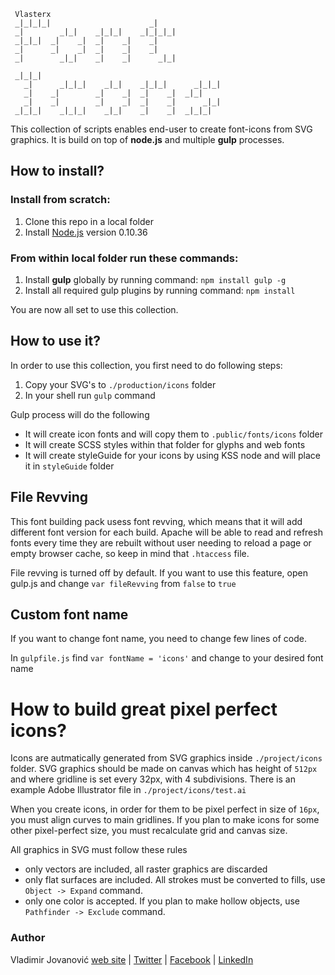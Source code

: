      Vlasterx                                             
     _|_|_|_|                      _|                
     _|        _|_|    _|_|_|    _|_|_|_|            
     _|_|_|  _|    _|  _|    _|    _|                
     _|      _|    _|  _|    _|    _|                
     _|        _|_|    _|    _|      _|_|            

     _|_|_|                                          
       _|      _|_|_|    _|_|    _|_|_|      _|_|_|  
       _|    _|        _|    _|  _|    _|  _|_|      
       _|    _|        _|    _|  _|    _|      _|_|  
     _|_|_|    _|_|_|    _|_|    _|    _|  _|_|_|                                         

This collection of scripts enables end-user to create font-icons from SVG graphics.
It is build on top of **node.js** and multiple **gulp** processes. 

## How to install?

### Install from scratch:
1. Clone this repo in a local folder
2. Install [Node.js](http://nodejs.org/download) version 0.10.36

### From within local folder run these commands:
1. Install **gulp** globally by running command: `npm install gulp -g`
2. Install all required gulp plugins by running command: `npm install`

You are now all set to use this collection.


## How to use it?
In order to use this collection, you first need to do following steps:

1. Copy your SVG's to `./production/icons` folder
2. In your shell run `gulp` command

Gulp process will do the following
- It will create icon fonts and will copy them to `.public/fonts/icons` folder
- It will create SCSS styles within that folder for glyphs and web fonts
- It will create styleGuide for your icons by using KSS node and will place it in `styleGuide` folder


## File Revving
This font building pack usess font revving, which means that it will add different font version for each build. Apache will be able to read and refresh fonts every time they are rebuilt without user needing to reload a page or empty browser cache, so keep in mind that `.htaccess` file.

File revving is turned off by default. If you want to use this feature, open gulp.js and change 
`var fileRevving` from `false` to `true`

 
## Custom font name
If you want to change font name, you need to change few lines of code.

In `gulpfile.js` find `var fontName = 'icons'` and change to your desired font name




# How to build great pixel perfect icons? #
Icons are autmatically generated from SVG graphics inside `./project/icons` folder. SVG graphics should be made on canvas which has height of `512px` and where gridline is set every 32px, with 4 subdivisions. There is an example Adobe Illustrator file in `./project/icons/test.ai`

When you create icons, in order for them to be pixel perfect in size of `16px`, you must align curves to main gridlines. If you plan to make icons for some other pixel-perfect size, you must recalculate grid and canvas size.

All graphics in SVG must follow these rules
- only vectors are included, all raster graphics are discarded
- only flat surfaces are included. All strokes must be converted to fills, use `Object -> Expand` command.
- only one color is accepted. If you plan to make hollow objects, use `Pathfinder -> Exclude` command.


### Author ###
Vladimir Jovanović
[web site](http://www.webdizajn.org) | [Twitter](https://twitter.com/vlasterx) | [Facebook](https://www.facebook.com/dizajn.ninja) | [LinkedIn](http://vx.rs/linkedin) 
